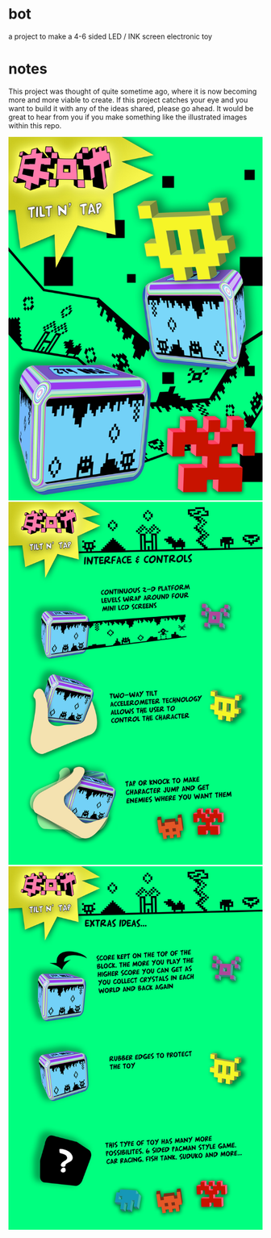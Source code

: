 # bot
a project to make a 4-6 sided LED / INK screen electronic toy 

# notes

This project was thought of quite sometime ago, where it is now becoming more and more viable to create. If this project catches your eye 
and you want to build it with any of the ideas shared, please go ahead. It would be great to hear from you if you make something like 
the illustrated images within this repo.

<img src="https://raw.githubusercontent.com/nicktaras/bot/main/1.jpg">

<img src="https://raw.githubusercontent.com/nicktaras/bot/main/2.jpg">

<img src="https://raw.githubusercontent.com/nicktaras/bot/main/3.jpg">
